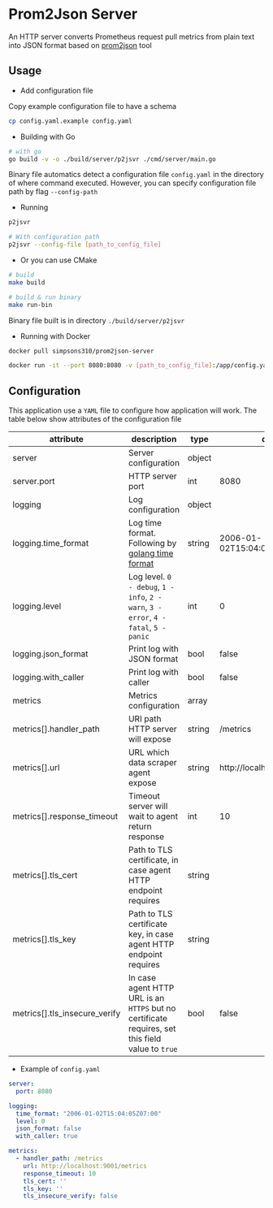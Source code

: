 # Prom2Json Server

An HTTP server converts Prometheus request pull metrics from plain text into JSON format based on [prom2json](https://github.com/prometheus/prom2json) tool

## Usage

- Add configuration file

Copy example configuration file to have a schema

```bash
cp config.yaml.example config.yaml
```

- Building with Go

```bash
# with go
go build -v -o ./build/server/p2jsvr ./cmd/server/main.go
```

Binary file automatics detect a configuration file `config.yaml` in the directory of where command executed. However, you can specify configuration file path by flag `--config-path`

- Running

```bash
p2jsvr

# With configuration path
p2jsvr --config-file [path_to_config_file]
```

- Or you can use CMake

```bash
# build
make build

# build & run binary
make run-bin
```

Binary file built is in directory `./build/server/p2jsvr`

- Running with Docker

```bash
docker pull simpsons310/prom2json-server

docker run -it --port 8080:8080 -v [path_to_config_file]:/app/config.yaml simpsons310/prom2json-server
```

## Configuration

This application use a `YAML` file to configure how application will work. The table below show attributes of the configuration file

| attribute                     | description                                                                                      | type   | default                       |
|-------------------------------|--------------------------------------------------------------------------------------------------|--------|-------------------------------|
| server                        | Server configuration                                                                             | object |                               |
| server.port                   | HTTP server port                                                                                 | int    | 8080                          |
| logging                       | Log configuration                                                                                | object |                               |
| logging.time_format           | Log time format. Following by [golang time format](https://pkg.go.dev/time#pkg-constants)        | string | 2006-01-02T15:04:05Z07:00     |
| logging.level                 | Log level. `0 - debug`, `1 - info`, `2 - warn`, `3 - error`, `4 - fatal`, `5 - panic`            | int    | 0                             |
| logging.json_format           | Print log with JSON format                                                                       | bool   | false                         |
| logging.with_caller           | Print log with caller                                                                            | bool   | false                         |
| metrics                       | Metrics configuration                                                                            | array  |                               |
| metrics[].handler_path        | URI path HTTP server will expose                                                                 | string | /metrics                      |
| metrics[].url                 | URL which data scraper agent expose                                                              | string | http://localhost:9001/metrics |
| metrics[].response_timeout    | Timeout server will wait to agent return response                                                | int    | 10                            |
| metrics[].tls_cert            | Path to TLS certificate, in case agent HTTP endpoint requires                                    | string |                               |
| metrics[].tls_key             | Path to TLS certificate key, in case agent HTTP endpoint requires                                | string |                               |
| metrics[].tls_insecure_verify | In case agent HTTP URL is an `HTTPS` but no certificate requires, set this field value to `true` | bool   | false                         |

- Example of `config.yaml`

```yaml
server:
  port: 8080

logging:
  time_format: "2006-01-02T15:04:05Z07:00"
  level: 0
  json_format: false
  with_caller: true

metrics:
  - handler_path: /metrics
    url: http://localhost:9001/metrics
    response_timeout: 10
    tls_cert: ''
    tls_key: ''
    tls_insecure_verify: false
```
